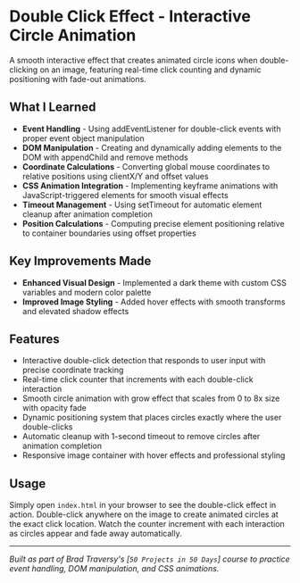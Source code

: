 # Double Click Effect - Interactive Circle Animation

A smooth interactive effect that creates animated circle icons when double-clicking on an image, featuring real-time click counting and dynamic positioning with  fade-out animations.

## What I Learned

- **Event Handling** - Using addEventListener for double-click events with proper event object manipulation
- **DOM Manipulation** - Creating and dynamically adding elements to the DOM with appendChild and remove methods
- **Coordinate Calculations** - Converting global mouse coordinates to relative positions using clientX/Y and offset values
- **CSS Animation Integration** - Implementing keyframe animations with JavaScript-triggered elements for smooth visual effects
- **Timeout Management** - Using setTimeout for automatic element cleanup after animation completion
- **Position Calculations** - Computing precise element positioning relative to container boundaries using offset properties

## Key Improvements Made

- **Enhanced Visual Design** - Implemented a dark theme with custom CSS variables and modern color palette
- **Improved Image Styling** - Added hover effects with smooth transforms and elevated shadow effects

## Features

- Interactive double-click detection that responds to user input with precise coordinate tracking
- Real-time click counter that increments with each double-click interaction
- Smooth circle animation with grow effect that scales from 0 to 8x size with opacity fade
- Dynamic positioning system that places circles exactly where the user double-clicks
- Automatic cleanup with 1-second timeout to remove circles after animation completion
- Responsive image container with hover effects and professional styling

## Usage

Simply open `index.html` in your browser to see the double-click effect in action. Double-click anywhere on the image to create animated circles at the exact click location. Watch the counter increment with each interaction as circles appear and fade away automatically.

---

*Built as part of Brad Traversy's [`50 Projects in 50 Days`] course to practice event handling, DOM manipulation, and CSS animations.*